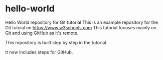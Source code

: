 # hello-world
Hello World repository for Git tutorial
This is an example repository for the Git tutoial on https://www.w3schools.com
This tutorial focuses mainly on Git and using GitHub as it's remote.

This repository is built step by step in the tutorial.

It now includes steps for GitHub.
